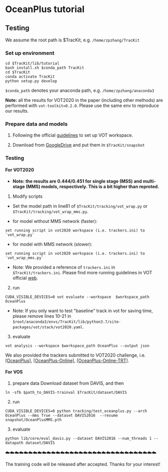 # OceanPlus tutorial
## Testing

We assume the root path is $TracKit, e.g. `/home/zpzhang/TracKit`

### Set up environment

```
cd $TracKit/lib/tutorial
bash install.sh $conda_path TracKit
cd $TracKit
conda activate TracKit
python setup.py develop
```
`$conda_path` denotes your anaconda path, e.g. `/home/zpzhang/anaconda3`


**Note:**  all the results for VOT2020 in the paper (including other methods) are performed with `vot-toolkit=0.2.0`. Please use the same env to reproduce our results.


### Prepare data and models

1. Following the official [guidelines](https://www.votchallenge.net/howto/tutorial_python.html) to set up VOT workspace.

2. Download from [GoogleDrive](https://drive.google.com/drive/folders/1Whr_pFV_e237NRdujA2JbTGSGckemfVi?usp=sharing) and put them in `$TracKit/snapshot`


### Testing

#### For VOT2020

- **Note: the results are 0.444/0.451 for single stage (MSS) and multi-stage (MMS) models, respectively. This is a bit higher than reproted.**

1. Modify scripts

- Set the model path in line81 of `$TracKit/tracking/vot_wrap.py` or `$TracKit/tracking/vot_wrap_mms.py`.

- for model without MMS network (faster): 
```
set running script in vot2020 workspace (i.e. trackers.ini) to `vot_wrap.py`
```
- for model with MMS network (slower):
```
set running script in vot2020 workspace (i.e. trackers.ini) to `vot_wrap_mms.py`
```
- Note: We provided a reference of `trackers.ini` in `$TracKit/trackers.ini`. Please find more running guidelines in VOT official [web](https://www.votchallenge.net/howto/tutorial_python.html).

2. run
```
CUDA_VISIBLE_DEVICES=0 vot evaluate --workspace  $workspace_path OceanPlus
```
- Note: If you only want to test "baseline" track in vot for saving time, please remove lines 10-21 in `$root/anaconda3/envs/TracKit/lib/python3.7/site-packages/vot/stack/vot2020.yaml`.


3. evaluate
```
vot analysis --workspace $workspace_path OceanPlus --output json
```


We also provided the trackers submitted to VOT2020 challenge, i.e. [[OceanPlus]](https://drive.google.com/file/d/1DNDZshPed_fcl1DB2lKiOU1bjYC_dxtp/view?usp=sharing), [[OceanPlus-Online]](https://drive.google.com/file/d/1UahJTVPfV0gcqKlBEFc6nwIaqNhyjKQQ/view?usp=sharing), [[OceanPlus-Online-TRT]](https://drive.google.com/file/d/1pdrgyx6XKzN4b3Cyplnr5bcB4TilRS1y/view?usp=sharing).

#### For VOS
1. prepare data
Download dataset from DAVIS, and then
```
ln -sfb $path_to_DAVIS-trainval $TracKit/dataset/DAVIS
```

2. run
```
CUDA_VISIBLE_DEVICES=0 python tracking/test_oceanplus.py --arch OceanPlus --mms True --dataset DAVIS2016  --resume snapshot/OceanPlusMMS.pth 
```

3. evaluate
```
python lib/core/eval_davis.py --dataset DAVIS2016 --num_threads 1 --datapath dataset/DAVIS
```

:cloud::cloud::cloud::cloud::cloud::cloud::cloud::cloud::cloud::cloud::cloud::cloud::cloud::cloud::cloud::cloud::cloud::cloud::cloud::cloud::cloud::cloud::cloud::cloud::cloud::cloud::cloud::cloud::cloud::cloud::cloud::cloud::cloud:

The training code will be released after accepted. Thanks for your interest!
 

